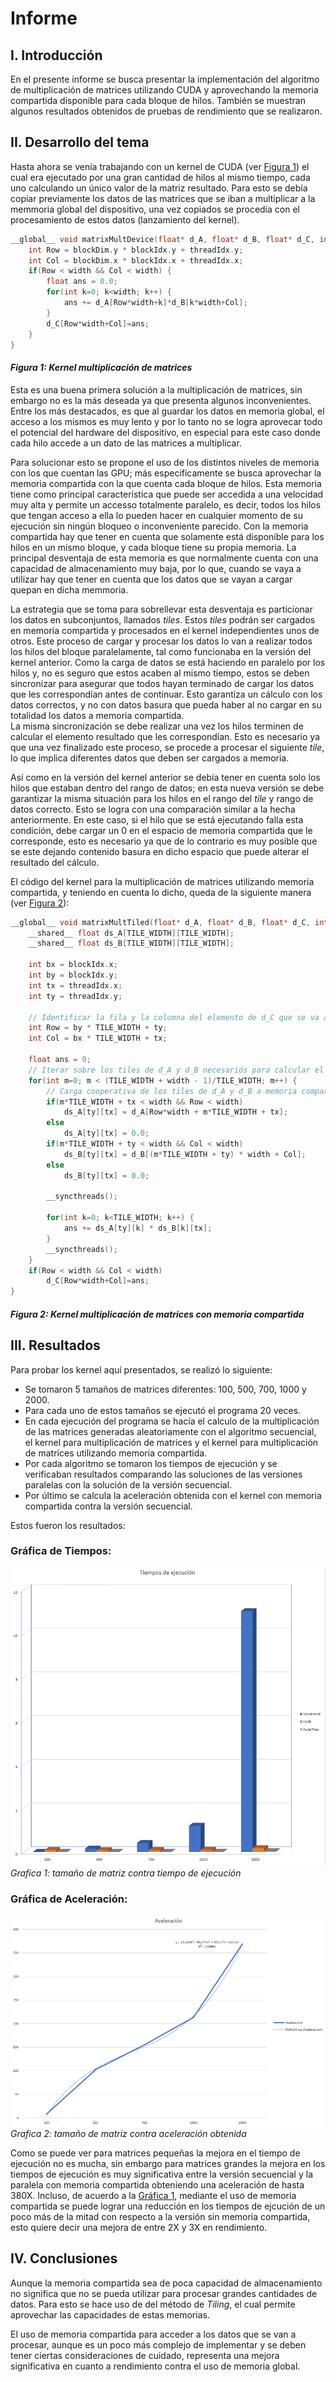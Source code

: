 # Informe

## I.  Introducción

En el presente informe se busca presentar la implementación del algoritmo de multiplicación de matrices utilizando CUDA y aprovechando la memoria compartida disponible para cada bloque de hilos. También se muestran algunos resultados obtenidos de pruebas de rendimiento que se realizaron.

## II.  Desarrollo del tema

Hasta ahora se venía trabajando con un kernel de CUDA (ver [Figura 1][fig1]) el cual era ejecutado por una gran cantidad de hilos al mismo tiempo, cada uno calculando un único valor de la matriz resultado. Para esto se debía copiar previamente los datos de las matrices que se iban a multiplicar a la memmoria global del dispositivo, una vez copiados se procedía con el procesamiento de estos datos (lanzamiento del kernel).
```c
__global__ void matrixMultDevice(float* d_A, float* d_B, float* d_C, int width) {
	int Row = blockDim.y * blockIdx.y + threadIdx.y;
	int Col = blockDim.x * blockIdx.x + threadIdx.x;
	if(Row < width && Col < width) {
		float ans = 0.0;
		for(int k=0; k<width; k++) {
			ans += d_A[Row*width+k]*d_B[k*width+Col];
		}
		d_C[Row*width+Col]=ans;
	}
}
``` 
#### *Figura 1: Kernel multiplicación de matrices*

Esta es una buena primera solución a la multiplicación de matrices, sin embargo no es la más deseada ya que presenta algunos inconvenientes. Entre los más destacados, es que al guardar los datos en memoria global, el acceso a los mismos es muy lento y por lo tanto no se logra aprovecar todo el potencial del hardware del dispositivo, en especial para este caso donde cada hilo accede a un dato de las matrices a multiplicar.

Para solucionar esto se propone el uso de los distintos niveles de memoria con los que cuentan las GPU; más especificamente se busca aprovechar la memoria compartida con la que cuenta cada bloque de hilos. Esta memoria tiene como principal característica que puede ser accedida a una velocidad muy alta y permite un accesso totalmente paralelo, es decir, todos los hilos que tengan acceso a ella lo pueden hacer en cualquier momento de su ejecución sin ningún bloqueo o inconveniente parecido.
Con la memoria compartida hay que tener en cuenta que solamente está disponible para los hilos en un mismo bloque, y cada bloque tiene su propia memoria.
La principal desventaja de esta memoria es que normalmente cuenta con una capacidad de almacenamiento muy baja, por lo que, cuando se vaya a utilizar hay que tener en cuenta que los datos que se vayan a cargar quepan en dicha memmoria.

La estrategia que se toma para sobrellevar esta desventaja es particionar los datos en subconjuntos, llamados *tiles*. Estos *tiles* podrán ser cargados en memoria compartida y procesados en el kernel independientes unos de otros. Este proceso de cargar y procesar los datos lo van a realizar todos los hilos del bloque paralelamente, tal como funcionaba en la versión del kernel anterior.
Como la carga de datos se está haciendo en paralelo por los hilos y, no es seguro que estos acaben al mismo tiempo, estos se deben sincronizar para asegurar que todos hayan terminado de cargar los datos que les correspondían antes de continuar. Esto garantiza un cálculo con los datos correctos, y no con datos basura que pueda haber al no cargar en su totalidad los datos a memoria compartida.  
La misma sincronización se debe realizar una vez los hilos terminen de calcular el elemento resultado que les correspondían. Esto es necesario ya que una vez finalizado este proceso, se procede a procesar el siguiente *tile*, lo que implica diferentes datos que deben ser cargados a memoria.

Así como en la versión del kernel anterior se debía tener en cuenta solo los hilos que estaban dentro del rango de datos; en esta nueva versión se debe garantizar la misma situación para los hilos en el rango del *tile* y rango de datos correcto. Esto se logra con una comparación similar a la hecha anteriormente. En este caso, si el hilo que se está ejecutando falla esta condición, debe cargar un 0 en el espacio de memoria compartida que le corresponde, esto es necesario ya que de lo contrario es muy posible que se este dejando contenido basura en dicho espacio que puede alterar el resultado del cálculo.

El código del kernel para la multiplicación de matrices utilizando memoria compartida, y teniendo en cuenta lo dicho, queda de la siguiente manera (ver [Figura 2][fig2]):

```c
__global__ void matrixMultTiled(float* d_A, float* d_B, float* d_C, int width) {
	__shared__ float ds_A[TILE_WIDTH][TILE_WIDTH];
	__shared__ float ds_B[TILE_WIDTH][TILE_WIDTH];
	
	int bx = blockIdx.x;
	int by = blockIdx.y;
	int tx = threadIdx.x;
	int ty = threadIdx.y;

	// Identificar la fila y la columna del elemento de d_C que se va a trabajar
	int Row = by * TILE_WIDTH + ty;
	int Col = bx * TILE_WIDTH + tx; 
	
	float ans = 0;	
	// Iterar sobre los tiles de d_A y d_B necesarios para calcular el elemento de d_C
	for(int m=0; m < (TILE_WIDTH + width - 1)/TILE_WIDTH; m++) {
		// Carga cooperativa de los tiles de d_A y d_B a memoria compartida
		if(m*TILE_WIDTH + tx < width && Row < width)
			ds_A[ty][tx] = d_A[Row*width + m*TILE_WIDTH + tx];
		else
			ds_A[ty][tx] = 0.0;
		if(m*TILE_WIDTH + ty < width && Col < width)
			ds_B[ty][tx] = d_B[(m*TILE_WIDTH + ty) * width + Col];
		else
			ds_B[ty][tx] = 0.0;

		__syncthreads();
	
		for(int k=0; k<TILE_WIDTH; k++) {
			ans += ds_A[ty][k] * ds_B[k][tx];
		}
		__syncthreads();
	}
	if(Row < width && Col < width)
		d_C[Row*width+Col]=ans;
}
``` 
#### *Figura 2: Kernel multiplicación de matrices con memoria compartida*


## III.  Resultados

Para probar los kernel aquí presentados, se realizó lo siguiente:
* Se tomaron 5 tamaños de matrices diferentes: 100, 500, 700, 1000 y 2000.
* Para cada uno de estos tamaños se ejecutó el programa 20 veces.
* En cada ejecución del programa se hacía el calculo de la multiplicación de las matrices generadas aleatoriamente con el algoritmo secuencial, el kernel para multiplicación de matrices y el kernel para multiplicación de matrices utilizando memoria compartida.
* Por cada algoritmo se tomaron los tiempos de ejecución y se verificaban resultados comparando las soluciones de las versiones paralelas con la solución de la versión secuencial.
* Por último se calcula la aceleración obtenida con el kernel con memoria compartida contra la versión secuencial.

Estos fueron los resultados:

### **Gráfica de Tiempos:**
![Grafica de tiempos](imgs/grafica_tiempos.png)  
*Grafica 1: tamaño de matriz contra tiempo de ejecución*

### **Gráfica de Aceleración:**
![Grafica de aceleracion](imgs/grafica_aceleracion.png)  
*Grafica 2: tamaño de matriz contra aceleración obtenida*

Como se puede ver para matrices pequeñas la mejora en el tiempo de ejecución no es mucha, sin embargo para matrices grandes la mejora en los tiempos de ejecución es muy significativa entre la versión secuencial y la paralela con memoria compartida obteniendo una aceleración de hasta 380X. Incluso, de acuerdo a la [Gráfica 1][graf1], mediante el uso de memoria compartida se puede lograr una reducción en los tiempos de ejcución de un poco más de la mitad con respecto a la versión sin memoria compartida, esto quiere decir una mejora de entre 2X y 3X en rendimiento.

## IV.  Conclusiones

Aunque la memoria compartida sea de poca capacidad de almacenamiento no significa que no se pueda utilizar para procesar grandes cantidades de datos. Para esto se hace uso de del método de *Tiling*, el cual permite aprovechar las capacidades de estas memorias.

El uso de memoria compartida para acceder a los datos que se van a procesar, aunque es un poco más complejo de implementar y se deben tener ciertas consideraciones de cuidado, representa una mejora significativa en cuanto a rendimiento contra el uso de memoria global.


[fig1]: #figura-1-kernel-multiplicación-de-matrices
[fig2]: #figura-2-kernel-multiplicación-de-matrices-con-memoria-compartida
[graf1]: #gráfica-de-tiempos